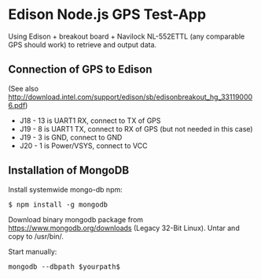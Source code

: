 Edison Node.js GPS Test-App
============================

Using Edison + breakout board + Navilock NL-552ETTL (any comparable GPS should work) 
to retrieve and output data.

Connection of GPS to Edison
---------------------------

(See also http://download.intel.com/support/edison/sb/edisonbreakout_hg_331190006.pdf)
* J18 - 13 is UART1 RX, connect to TX of GPS
* J19 - 8 is UART1 TX, connect to RX of GPS (but not needed in this case)
* J19 - 3 is GND, connect to GND
* J20 - 1 is Power/VSYS, connect to VCC

Installation of MongoDB
-----------------------

Install systemwide mongo-db npm: 
<pre>$ npm install -g mongodb</pre>

Download binary mongodb package from https://www.mongodb.org/downloads (Legacy 32-Bit Linux).
Untar and copy to /usr/bin/.

Start manually:
<pre>mongodb --dbpath $yourpath$</pre>

